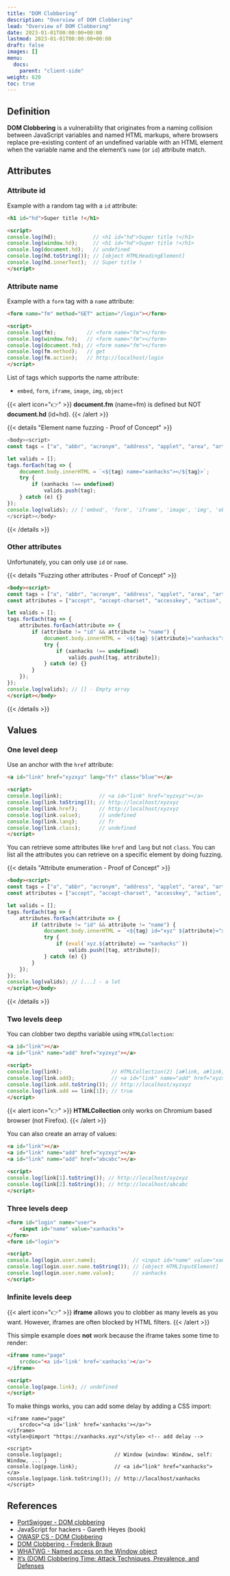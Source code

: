 ```yaml
---
title: "DOM Clobbering"
description: "Overview of DOM Clobbering"
lead: "Overview of DOM Clobbering"
date: 2023-01-01T00:00:00+00:00
lastmod: 2023-01-01T00:00:00+00:00
draft: false
images: []
menu:
  docs:
    parent: "client-side"
weight: 620
toc: true
---
```


## Definition

**DOM Clobbering** is a vulnerability that originates from a naming collision between JavaScript variables and named HTML markups, where browsers replace pre-existing content of an undefined variable with an HTML element when the variable name and the element’s `name` (or `id`) attribute match.

## Attributes

### Attribute id

Example with a random tag with a `id` attribute:

```html
<h1 id="hd">Super title !</h1>

<script>
console.log(hd);            // <h1 id="hd">Super title !</h1>
console.log(window.hd);     // <h1 id="hd">Super title !</h1>
console.log(document.hd);   // undefined
console.log(hd.toString()); // [object HTMLHeadingElement]
console.log(hd.innerText);  // Super title !
</script>
```

### Attribute name

Example with a `form` tag with a `name` attribute:

```html
<form name="fm" method="GET" action="/login"></form>

<script>
console.log(fm);          // <form name="fm"></form>
console.log(window.fm);   // <form name="fm"></form>
console.log(document.fm); // <form name="fm"></form>
console.log(fm.method);   // get
console.log(fm.action);   // http://localhost/login
</script>
```

List of tags which supports the name attribute:
- `embed`, `form`, `iframe`, `image`, `img`, `object`

{{< alert icon="👉" >}}
**document.fm** (name=fm) is defined but NOT **document.hd** (id=hd).
{{< /alert >}}

{{< details "Element name fuzzing - Proof of Concept" >}}
```js
<body><script>
const tags = ["a", "abbr", "acronym", "address", "applet", "area", "article", "aside", "audio", "b", "base", "bdi", "bdo", "bgsound", "big", "blink", "blockquote", "body", "br", "button", "canvas", "caption", "center", "cite", "code", "col", "colgroup", "data", "datalist", "dd", "del", "details", "dfn", "dialog", "dir", "div", "dl", "dt", "em", "embed", "fieldset", "figcaption", "figure", "font", "footer", "form", "frame", "frameset", "h1", "head", "header", "hgroup", "hr", "html", "i", "iframe", "image", "img", "input", "ins", "kbd", "keygen", "label", "legend", "li", "link", "main", "map", "mark", "marquee", "menu", "menuitem", "meta", "meter", "nav", "nobr", "noembed", "noframes", "noscript", "object", "ol", "optgroup", "option", "output", "p", "param", "picture", "plaintext", "portal", "pre", "progress", "q", "rb", "rp", "rt", "rtc", "ruby", "s", "samp", "script", "section", "select", "slot", "small", "source", "spacer", "span", "strike", "strong", "style", "sub", "summary", "sup", "table", "tbody", "td", "template", "textarea", "tfoot", "th", "thead", "time", "title", "tr", "track", "tt", "u", "ul", "var", "video", "wbr", "xmp"];

let valids = [];
tags.forEach(tag => {
	document.body.innerHTML = `<${tag} name="xanhacks"></${tag}>`;
	try {
		if (xanhacks !== undefined)
			valids.push(tag);
	} catch (e) {}
});
console.log(valids); // ['embed', 'form', 'iframe', 'image', 'img', 'object']
</script></body>
```
{{< /details >}}

### Other attributes

Unfortunately, you can only use `id` or `name`.

{{< details "Fuzzing other attributes - Proof of Concept" >}}
```html
<body><script>
const tags = ["a", "abbr", "acronym", "address", "applet", "area", "article", "aside", "audio", "b", "base", "bdi", "bdo", "bgsound", "big", "blink", "blockquote", "body", "br", "button", "canvas", "caption", "center", "cite", "code", "col", "colgroup", "data", "datalist", "dd", "del", "details", "dfn", "dialog", "dir", "div", "dl", "dt", "em", "embed", "fieldset", "figcaption", "figure", "font", "footer", "form", "frame", "frameset", "h1", "head", "header", "hgroup", "hr", "html", "i", "iframe", "image", "img", "input", "ins", "kbd", "keygen", "label", "legend", "li", "link", "main", "map", "mark", "marquee", "menu", "menuitem", "meta", "meter", "nav", "nobr", "noembed", "noframes", "noscript", "object", "ol", "optgroup", "option", "output", "p", "param", "picture", "plaintext", "portal", "pre", "progress", "q", "rb", "rp", "rt", "rtc", "ruby", "s", "samp", "script", "section", "select", "slot", "small", "source", "spacer", "span", "strike", "strong", "style", "sub", "summary", "sup", "table", "tbody", "td", "template", "textarea", "tfoot", "th", "thead", "time", "title", "tr", "track", "tt", "u", "ul", "var", "video", "wbr", "xmp"];
const attributes = ["accept", "accept-charset", "accesskey", "action", "align", "allow", "alt", "async", "autocapitalize", "autocomplete", "autofocus", "autoplay", "background", "bgcolor", "border", "buffered", "capture", "challenge", "charset", "checked", "cite", "class", "code", "codebase", "color", "cols", "colspan", "content", "contenteditable", "contextmenu", "controls", "coords", "crossorigin", "csp", "data", "data-*", "datetime", "decoding", "default", "defer", "dir", "dirname", "disabled", "download", "draggable", "enctype", "enterkeyhint", "for", "form", "formaction", "formenctype", "formmethod", "formnovalidate", "formtarget", "headers", "height", "hidden", "high", "href", "hreflang", "http-equiv", "id", "integrity", "intrinsicsize", "inputmode", "ismap", "itemprop", "keytype", "kind", "label", "lang", "language", "loading", "list", "loop", "low", "manifest", "max", "maxlength", "minlength", "media", "method", "min", "multiple", "muted", "name", "novalidate", "open", "optimum", "pattern", "ping", "placeholder", "playsinline", "poster", "preload", "readonly", "referrerpolicy", "rel", "required", "reversed", "role", "rows", "rowspan", "sandbox", "scope", "scoped", "selected", "shape", "size", "sizes", "slot", "span", "spellcheck", "src", "srcdoc", "srclang", "srcset", "start", "step", "style", "summary", "tabindex", "target", "title", "translate", "type", "usemap", "value", "width", "wrap"];

let valids = [];
tags.forEach(tag => {
	attributes.forEach(attribute => {
		if (attribute != "id" && attribute != "name") {
			document.body.innerHTML = `<${tag} ${attribute}="xanhacks"></${tag}>`;
			try {
				if (xanhacks !== undefined)
					valids.push([tag, attribute]);
			} catch (e) {}
		}
	});
});
console.log(valids); // [] - Empty array
</script></body>
```
{{< /details >}}

## Values

### One level deep

Use an anchor with the `href` attribute:

```html
<a id="link" href="xyzxyz" lang="fr" class="blue"></a>

<script>
console.log(link);            // <a id="link" href="xyzxyz"></a>
console.log(link.toString()); // http://localhost/xyzxyz
console.log(link.href);       // http://localhost/xyzxyz
console.log(link.value);      // undefined
console.log(link.lang);       // fr
console.log(link.class);      // undefined
</script>
```

You can retrieve some attributes like `href` and `lang` but not `class`. You can list all the attributes you can retrieve on a specific element by doing fuzzing.

{{< details "Attribute enumeration - Proof of Concept" >}}
```html
<body><script>
const tags = ["a", "abbr", "acronym", "address", "applet", "area", "article", "aside", "audio", "b", "base", "bdi", "bdo", "bgsound", "big", "blink", "blockquote", "body", "br", "button", "canvas", "caption", "center", "cite", "code", "col", "colgroup", "data", "datalist", "dd", "del", "details", "dfn", "dialog", "dir", "div", "dl", "dt", "em", "embed", "fieldset", "figcaption", "figure", "font", "footer", "form", "frame", "frameset", "h1", "head", "header", "hgroup", "hr", "html", "i", "iframe", "image", "img", "input", "ins", "kbd", "keygen", "label", "legend", "li", "link", "main", "map", "mark", "marquee", "menu", "menuitem", "meta", "meter", "nav", "nobr", "noembed", "noframes", "noscript", "object", "ol", "optgroup", "option", "output", "p", "param", "picture", "plaintext", "portal", "pre", "progress", "q", "rb", "rp", "rt", "rtc", "ruby", "s", "samp", "script", "section", "select", "slot", "small", "source", "spacer", "span", "strike", "strong", "style", "sub", "summary", "sup", "table", "tbody", "td", "template", "textarea", "tfoot", "th", "thead", "time", "title", "tr", "track", "tt", "u", "ul", "var", "video", "wbr", "xmp"];
const attributes = ["accept", "accept-charset", "accesskey", "action", "align", "allow", "alt", "async", "autocapitalize", "autocomplete", "autofocus", "autoplay", "background", "bgcolor", "border", "buffered", "capture", "challenge", "charset", "checked", "cite", "class", "code", "codebase", "color", "cols", "colspan", "content", "contenteditable", "contextmenu", "controls", "coords", "crossorigin", "csp", "data", "data-*", "datetime", "decoding", "default", "defer", "dir", "dirname", "disabled", "download", "draggable", "enctype", "enterkeyhint", "for", "form", "formaction", "formenctype", "formmethod", "formnovalidate", "formtarget", "headers", "height", "hidden", "high", "href", "hreflang", "http-equiv", "id", "integrity", "intrinsicsize", "inputmode", "ismap", "itemprop", "keytype", "kind", "label", "lang", "language", "loading", "list", "loop", "low", "manifest", "max", "maxlength", "minlength", "media", "method", "min", "multiple", "muted", "name", "novalidate", "open", "optimum", "pattern", "ping", "placeholder", "playsinline", "poster", "preload", "readonly", "referrerpolicy", "rel", "required", "reversed", "role", "rows", "rowspan", "sandbox", "scope", "scoped", "selected", "shape", "size", "sizes", "slot", "span", "spellcheck", "src", "srcdoc", "srclang", "srcset", "start", "step", "style", "summary", "tabindex", "target", "title", "translate", "type", "usemap", "value", "width", "wrap"];

let valids = [];
tags.forEach(tag => {
	attributes.forEach(attribute => {
		if (attribute != "id" && attribute != "name") {
			document.body.innerHTML = `<${tag} id="xyz" ${attribute}="xanhacks"></${tag}>`;
			try {
				if (eval(`xyz.${attribute} == "xanhacks"`))
					valids.push([tag, attribute]);
			} catch (e) {}
		}
	});
});
console.log(valids); // [...] - a lot
</script></body>
```
{{< /details >}}

### Two levels deep

You can clobber two depths variable using `HTMLCollection`:

```html
<a id="link"></a>
<a id="link" name="add" href="xyzxyz"></a>

<script>
console.log(link);                // HTMLCollection(2) [a#link, a#link, link: a#link, add: a#link]
console.log(link.add);            // <a id="link" name="add" href="xyzxyz"></a>
console.log(link.add.toString()); // http://localhost/xyzxyz
console.log(link.add == link[1]); // true
</script>
```

{{< alert icon="👉" >}}
**HTMLCollection** only works on Chromium based browser (not Firefox).
{{< /alert >}}

You can also create an array of values:

```html
<a id="link"></a>
<a id="link" name="add" href="xyzxyz"></a>
<a id="link" name="add" href="abcabc"></a>

<script>
console.log(link[1].toString()); // http://localhost/xyzxyz
console.log(link[2].toString()); // http://localhost/abcabc
</script>
```

### Three levels deep

```html
<form id="login" name="user">
	<input id="name" value="xanhacks">
</form>
<form id="login">

<script>
console.log(login.user.name);            // <input id="name" value="xanhacks">
console.log(login.user.name.toString()); // [object HTMLInputElement]
console.log(login.user.name.value);      // xanhacks
</script>
```

### Infinite levels deep

{{< alert icon="👉" >}}
**iframe** allows you to clobber as many levels as you want. However, iframes are often blocked by HTML filters.
{{< /alert >}}

This simple example does **not** work because the iframe takes some time to render:

```html
<iframe name="page"
	srcdoc="<a id='link' href='xanhacks'></a>">
</iframe>

<script>
console.log(page.link); // undefined
</script>
```

To make things works, you can add some delay by adding a CSS import:

```
<iframe name="page"
	srcdoc="<a id='link' href='xanhacks'></a>">
</iframe>
<style>@import "https://xanhacks.xyz"</style> <!-- add delay -->

<script>
console.log(page);                 // Window {window: Window, self: Window, ... }
console.log(page.link);            // <a id="link" href="xanhacks"></a>
console.log(page.link.toString()); // http://localhost/xanhacks
</script>
```

## References

- [PortSwigger - DOM clobbering](https://portswigger.net/web-security/dom-based/dom-clobbering)
- JavaScript for hackers - Gareth Heyes (book)
- [OWASP CS - DOM Clobbering](https://cheatsheetseries.owasp.org/cheatsheets/DOM_Clobbering_Prevention_Cheat_Sheet.html)
- [DOM Clobbering - Frederik Braun](https://www.htmhell.dev/adventcalendar/2022/12/)
- [WHATWG - Named access on the Window object](https://html.spec.whatwg.org/multipage/nav-history-apis.html#named-access-on-the-window-object)
- [It’s (DOM) Clobbering Time: Attack Techniques, Prevalence, and Defenses](https://scnps.co/papers/sp23_domclob.pdf)

